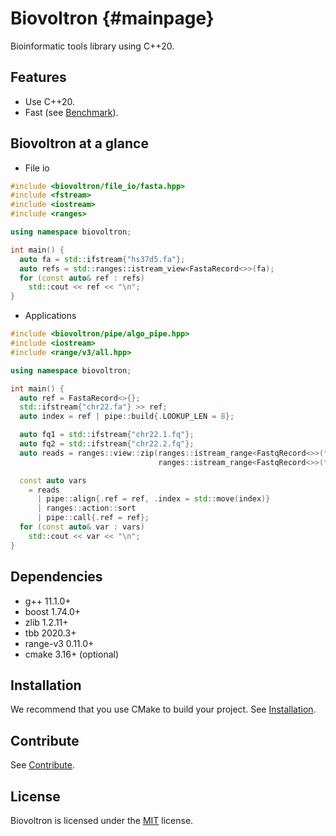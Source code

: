 Biovoltron {#mainpage}
=========

Bioinformatic tools library using C++20.

Features
--------

* Use C++20.
* Fast (see [Benchmark](doc/markdown/benchmark.md)).

Biovoltron at a glance
---------------------
- File io
```cpp
#include <biovoltron/file_io/fasta.hpp>
#include <fstream>
#include <iostream>
#include <ranges>

using namespace biovoltron;

int main() {
  auto fa = std::ifstream{"hs37d5.fa"};
  auto refs = std::ranges::istream_view<FastaRecord<>>(fa);
  for (const auto& ref : refs)
    std::cout << ref << "\n";
}
```
- Applications
```cpp
#include <biovoltron/pipe/algo_pipe.hpp>
#include <iostream>
#include <range/v3/all.hpp>

using namespace biovoltron;

int main() {
  auto ref = FastaRecord<>{};
  std::ifstream{"chr22.fa"} >> ref;
  auto index = ref | pipe::build{.LOOKUP_LEN = 8};

  auto fq1 = std::ifstream{"chr22.1.fq"};
  auto fq2 = std::ifstream{"chr22.2.fq"};
  auto reads = ranges::view::zip(ranges::istream_range<FastqRecord<>>(fq1),
                                 ranges::istream_range<FastqRecord<>>(fq2));

  const auto vars
    = reads
      | pipe::align{.ref = ref, .index = std::move(index)}
      | ranges::action::sort
      | pipe::call{.ref = ref};
  for (const auto& var : vars)
    std::cout << var << "\n";
}
```

Dependencies
------------

* g++ 11.1.0+
* boost 1.74.0+
* zlib 1.2.11+
* tbb 2020.3+
* range-v3 0.11.0+
* cmake 3.16+ (optional)

Installation
------------

We recommend that you use CMake to build your project.
See [Installation](doc/markdown/installation.md).

Contribute
----------

See [Contribute](doc/markdown/contribute.md).

License
-------

Biovoltron is licensed under the [MIT](LICENSE) license.
